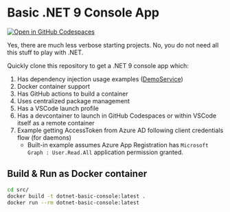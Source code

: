 # Basic .NET 9 Console App

[![Open in GitHub Codespaces](https://github.com/codespaces/badge.svg)](https://codespaces.new/mitch-b/dotnet-basic-console)

Yes, there are much less verbose starting projects. No, you do not need all this stuff to play with .NET.

Quickly clone this repository to get a .NET 9 console app which:

1. Has dependency injection usage examples ([DemoService](./ConsoleApp/Services/DemoService.cs))
1. Docker container support
1. Has GitHub actions to build a container
1. Uses centralized package management
1. Has a VSCode launch profile
1. Has a devcontainer to launch in GitHub Codespaces or within VSCode itself as a remote container
1. Example getting AccessToken from Azure AD following client credentials flow (for daemons)
    * Built-in example assumes Azure App Registration has `Microsoft Graph : User.Read.All` application permission granted.

## Build & Run as Docker container

```bash
cd src/
docker build -t dotnet-basic-console:latest .
docker run --rm dotnet-basic-console:latest
```

